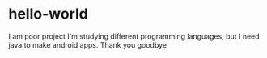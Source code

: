# hello-world
I am poor project
I'm studying different programming languages, but I need java to make android apps.
Thank you goodbye
